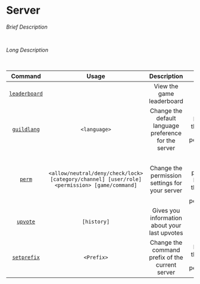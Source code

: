 # Server

*Brief Description*

<br>

*Long Description*

<br>

| Command | Usage | Description | Notes |
| :---: | :---: | :---: | :---: |
| [`leaderboard`](https://github.com/GamesROB/documentation/wiki/leaderboard) | | View the game leaderboard | |
| [`guildlang`](https://github.com/GamesROB/documentation/wiki/guildlang) | `<language>` | Change the default language preference for the server | Requires the `Manage Servers` permission. |
| [`perm`](https://github.com/GamesROB/documentation/wiki/perm) | `<allow/neutral/deny/check/lock> [category/channel] [user/role] <permission> [game/command]` | Change the permission settings for your server | Major revision planned & Requires the `Manage Servers` permission. |
| [`upvote`](https://github.com/GamesROB/documentation/wiki/uvpote) | `[history]` | Gives you information about your last upvotes | |
| [`setprefix`](https://github.com/GamesROB/documentation/wiki/setprefix) | `<Prefix>`| Change the command prefix of the current server | Requires the `Manage Servers` permission. |
